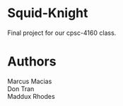 # Squid-Knight
Final project for our cpsc-4160 class. 

# Authors
Marcus Macias<br>
Don Tran<br>
Maddux Rhodes
